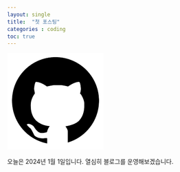 ```yaml
---
layout: single
title:  "첫 포스팅"
categories : coding
toc: true
---
```

![github](../images/2024-01-01-first/github.png)

오늘은 2024년 1월 1일입니다.
열심히 블로그를 운영해보겠습니다.